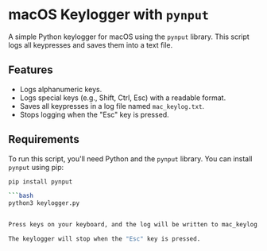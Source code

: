 # macOS Keylogger with `pynput`

A simple Python keylogger for macOS using the `pynput` library. This script logs all keypresses and saves them into a text file.

## Features

- Logs alphanumeric keys.
- Logs special keys (e.g., Shift, Ctrl, Esc) with a readable format.
- Saves all keypresses in a log file named `mac_keylog.txt`.
- Stops logging when the "Esc" key is pressed.

## Requirements

To run this script, you'll need Python and the `pynput` library. You can install `pynput` using pip:

```bash
pip install pynput

```bash
python3 keylogger.py


Press keys on your keyboard, and the log will be written to mac_keylog.txt in the same directory.

The keylogger will stop when the "Esc" key is pressed.
